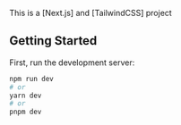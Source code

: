 This is a [Next.js] and [TailwindCSS] project

## Getting Started

First, run the development server:

```bash
npm run dev
# or
yarn dev
# or
pnpm dev
```

